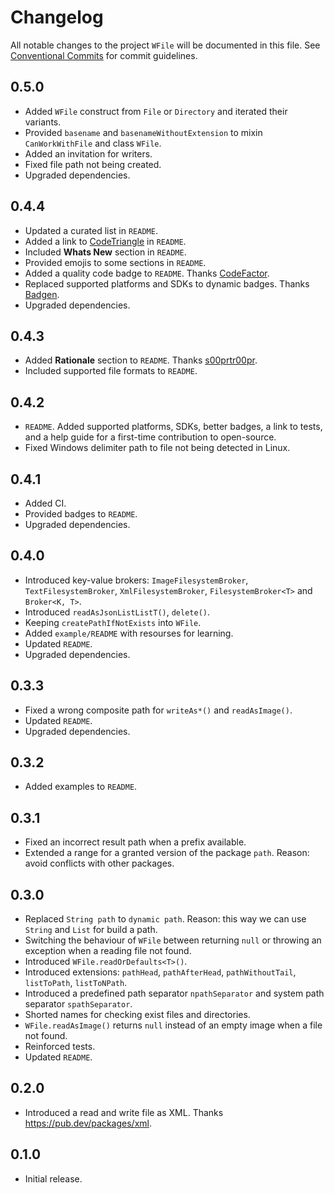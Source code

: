 # Changelog

All notable changes to the project `WFile` will be documented in this file.
See [Conventional Commits](https://conventionalcommits.org) for commit guidelines.

## 0.5.0

- Added `WFile` construct from `File` or `Directory` and iterated their variants.
- Provided `basename` and `basenameWithoutExtension` to mixin `CanWorkWithFile` and class `WFile`.
- Added an invitation for writers.
- Fixed file path not being created.
- Upgraded dependencies.

## 0.4.4

- Updated a curated list in `README`.
- Added a link to [CodeTriangle](https://codetriage.com) in `README`.
- Included **Whats New** section in `README`.
- Provided emojis to some sections in `README`.
- Added a quality code badge to `README`. Thanks [CodeFactor](https://codefactor.io).
- Replaced supported platforms and SDKs to dynamic badges. Thanks [Badgen](https://badgen.net/pub).
- Upgraded dependencies.

## 0.4.3

- Added **Rationale** section to `README`. Thanks [s00prtr00pr](https://reddit.com/user/s00prtr00pr).
- Included supported file formats to `README`.

## 0.4.2

- `README`. Added supported platforms, SDKs, better badges, a link to tests, and a help guide for a first-time contribution to open-source.
- Fixed Windows delimiter path to file not being detected in Linux.

## 0.4.1

- Added CI.
- Provided badges to `README`.
- Upgraded dependencies.

## 0.4.0

- Introduced key-value brokers: `ImageFilesystemBroker`, `TextFilesystemBroker`, `XmlFilesystemBroker`, `FilesystemBroker<T>` and `Broker<K, T>`.
- Introduced `readAsJsonListListT()`, `delete()`.
- Keeping `createPathIfNotExists` into `WFile`.
- Added `example/README` with resourses for learning.
- Updated `README`.
- Upgraded dependencies.

## 0.3.3

- Fixed a wrong composite path for `writeAs*()` and `readAsImage()`.
- Updated `README`.
- Upgraded dependencies.

## 0.3.2

- Added examples to `README`.

## 0.3.1

- Fixed an incorrect result path when a prefix available.
- Extended a range for a granted version of the package `path`. Reason: avoid conflicts with other packages.

## 0.3.0

- Replaced `String path` to `dynamic path`. Reason: this way we can use `String` and `List` for build a path.
- Switching the behaviour of `WFile` between returning `null` or throwing an exception when a reading file not found.
- Introduced `WFile.readOrDefaults<T>()`.
- Introduced extensions: `pathHead`, `pathAfterHead`, `pathWithoutTail`, `listToPath`, `listToNPath`.
- Introduced a predefined path separator `npathSeparator` and system path separator `spathSeparator`.
- Shorted names for checking exist files and directories.
- `WFile.readAsImage()` returns `null` instead of an empty image when a file not found.
- Reinforced tests.
- Updated `README`.

## 0.2.0

- Introduced a read and write file as XML. Thanks <https://pub.dev/packages/xml>.

## 0.1.0

- Initial release.
